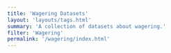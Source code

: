 ```yaml
---
title: 'Wagering Datasets'
layout: 'layouts/tags.html'
summary: 'A collection of datasets about wagering.'
filter: 'Wagering'
permalink: '/wagering/index.html'
---
```

